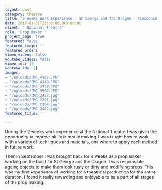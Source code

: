 ```yaml
---
layout: post
category: theatre
title: '2 Weeks Work Experience - St George and the Dragon - Pinocchio '
date: 2017-05-31T23:00:00.000+00:00
client: " National Theatre"
role: 'Prop Maker '
project_page: true
featured: false
featured_image: ''
featured_order: 
vimeo_videos: false
youtube_videos: false
vimeo_ids: []
youtube_ids: []
images:
- "/uploads/IMG_4107.JPG"
- "/uploads/IMG_4148.JPG"
- "/uploads/IMG_3958.JPG"
- "/uploads/IMG_3962.JPG"
- "/uploads/IMG_2457.jpg"
- "/uploads/IMG_2291.jpg"
- "/uploads/IMG_2364.jpg"
- "/uploads/IMG_2447.jpg"
featured_title: ''

---
```

During the 2 weeks work experience at the National Theatre I was given the opportunity to improve skills in mould making. I was taught how to work with a variety of techniques and materials, and where to apply each method in future work.

Then in September I was brought back for 4 weeks as a prop maker working on the build for St George and the Dragon. I was responsible ageing objects to make them look rusty or dirty and modifying props. This was my first experience of working for a theatrical production for the entire duration. I found it really rewarding and enjoyable to be a part of all stages of the prop making.